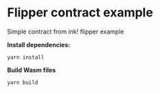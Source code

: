 # Flipper contract example

Simple contract from ink! flipper example

**Install dependencies:**

```
yarn install
```

**Build Wasm files**

```
yarn build
```
